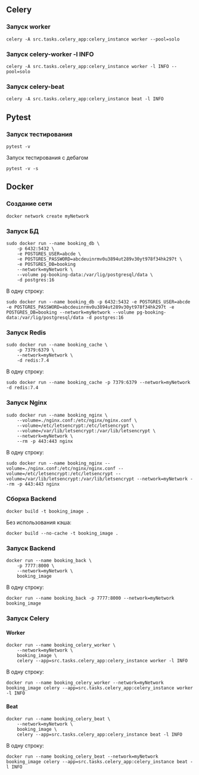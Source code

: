 ## Celery

### Запуск worker
```
celery -A src.tasks.celery_app:celery_instance worker --pool=solo
```

### Запуск celery-worker -l INFO
```
celery -A src.tasks.celery_app:celery_instance worker -l INFO --pool=solo
```

### Запуск celery-beat
```
celery -A src.tasks.celery_app:celery_instance beat -l INFO
```


## Pytest

### Запуск тестирования
```
pytest -v
```
Запуск тестирования с дебагом
```
pytest -v -s
```

## Docker

### Создание сети
```
docker network create myNetwork
```

### Запуск БД
```
sudo docker run --name booking_db \
    -p 6432:5432 \
    -e POSTGRES_USER=abcde \
    -e POSTGRES_PASSWORD=abcdeuinrmv0u3894ut289v30yt978f34hk297t \
    -e POSTGRES_DB=booking
    --network=myNetwork \
    --volume pg-booking-data:/var/lig/postgresql/data \
    -d postgres:16
```
В одну строку:
```
sudo docker run --name booking_db -p 6432:5432 -e POSTGRES_USER=abcde -e POSTGRES_PASSWORD=abcdeuinrmv0u3894ut289v30yt978f34hk297t -e POSTGRES_DB=booking --network=myNetwork --volume pg-booking-data:/var/lig/postgresql/data -d postgres:16
```

### Запуск Redis
```
sudo docker run --name booking_cache \
    -p 7379:6379 \
    --network=myNetwork \
    -d redis:7.4
```
В одну строку:
```
sudo docker run --name booking_cache -p 7379:6379 --network=myNetwork -d redis:7.4
```

### Запуск Nginx
```
sudo docker run --name booking_nginx \
    --volume=./nginx.conf:/etc/nginx/nginx.conf \
    --volume=/etc/letsencrypt:/etc/letsencrypt \
    --volume=/var/lib/letsencrypt:/var/lib/letsencrypt \
    --network=myNetwork \
    --rm -p 443:443 nginx
```
В одну строку:
```
sudo docker run --name booking_nginx --volume=./nginx.conf:/etc/nginx/nginx.conf --volume=/etc/letsencrypt:/etc/letsencrypt --volume=/var/lib/letsencrypt:/var/lib/letsencrypt --network=myNetwork --rm -p 443:443 nginx
```

### Сборка Backend
```
docker build -t booking_image .
```
Без использования кэша:
```
docker build --no-cache -t booking_image .
```
### Запуск Backend
```
docker run --name booking_back \
    -p 7777:8000 \
    --network=myNetwork \
    booking_image
```
В одну строку:
```
docker run --name booking_back -p 7777:8000 --network=myNetwork booking_image
```

### Запуск Celery
#### Worker
```
docker run --name booking_celery_worker \
    --network=myNetwork \
    booking_image \
    celery --app=src.tasks.celery_app:celery_instance worker -l INFO
```
В одну строку:
```
docker run --name booking_celery_worker --network=myNetwork booking_image celery --app=src.tasks.celery_app:celery_instance worker -l INFO
```

#### Beat
```
docker run --name booking_celery_beat \
    --network=myNetwork \
    booking_image \
    celery --app=src.tasks.celery_app:celery_instance beat -l INFO
```
В одну строку:
```
docker run --name booking_celery_beat --network=myNetwork booking_image celery --app=src.tasks.celery_app:celery_instance beat -l INFO
```
